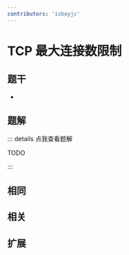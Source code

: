 ```yaml
---
contributors: 'isboyjc'
---
```


# TCP 最大连接数限制


## 题干

- 



## 题解

::: details 点我查看题解

  TODO

:::



## 相同


## 相关


## 扩展


